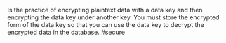 Is the practice of encrypting plaintext data with a data key and then encrypting the data key under another key. You must store the encrypted form of the data key so that you can use the data key to decrypt the encrypted data in the database.
#secure 